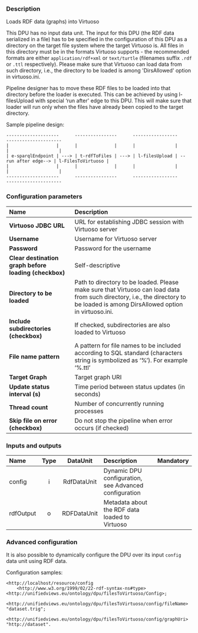 ### Description

Loads RDF data (graphs) into Virtuoso

This DPU has no input data unit. The input for this DPU (the RDF data serialized in a file) has to be specified in the configuration of this DPU as a directory on the target file system where the target Virtuoso is. All files in this directory must be in the formats Virtuoso supports - the recommended formats are either `application/rdf+xml` or `text/turtle` (filenames suffix `.rdf` or `.ttl` respectively). Please make sure that Virtuoso can load data from such directory, i.e., the directory to be loaded is among 'DirsAllowed' option in virtuoso.ini.

Pipeline designer has to move these RDF files to be loaded into that directory before the loader is executed. This can be achieved by using l-filesUpload with special ‘run after' edge to this DPU. This will make sure that loader will run only when the files have already been copied to the target directory. 

Sample pipeline design:

    --------------------      ----------------      -----------------                     ---------------------
    |                  |      |              |      |               |                     |                   |
    | e-sparqlEndpoint | ---> | t-rdfToFiles | ---> | l-filesUpload | --run after edge--> | l-FilesToVirtuoso |
    |                  |      |              |      |               |                     |                   |
    --------------------      ----------------      -----------------                     ---------------------

### Configuration parameters

| Name | Description |
|:----|:----|
|**Virtuoso JDBC URL** | URL for establishing JDBC session with Virtuoso server |
|**Username** | Username for Virtuoso server |
|**Password** | Password for the username |
|**Clear destination graph before loading (checkbox)** | Self-descriptive |
|**Directory to be loaded** | Path to directory to be loaded. Please make sure that Virtuoso can load data from such directory, i.e., the directory to be loaded is among DirsAllowed option in virtuoso.ini. |
|**Include subdirectories (checkbox)** | If checked, subdirectories are also loaded to Virtuoso |
|**File name pattern** | A pattern for file names to be included according to SQL standard (characters string is symbolized as ‘%’). For example ‘%.ttl’ |
|**Target Graph** | Target graph URI |
|**Update status interval (s)** | Time period between status updates (in seconds) |
|**Thread count** | Number of concurrently running processes |
|**Skip file on error (checkbox)** | Do not stop the pipeline when error occurs (if checked) |

### Inputs and outputs

|Name |Type | DataUnit | Description | Mandatory |
|:--------|:------:|:------:|:-------------|:---------------------:|
|config |i| RdfDataUnit | Dynamic DPU configuration, see Advanced configuration | &nbsp; |
|rdfOutput |o| RDFDataUnit | Metadata about the RDF data loaded to Virtuoso | &nbsp; |


### Advanced configuration

It is also possible to dynamically configure the DPU over its input `config` data unit using RDF data.

Configuration samples:

```turtle
<http://localhost/resource/config	
    <http://www.w3.org/1999/02/22-rdf-syntax-ns#type> <http://unifiedviews.eu/ontology/dpu/filesToVirtuoso/Config>;
    <http://unifiedviews.eu/ontology/dpu/filesToVirtuoso/config/fileName> "dataset.trig";
    <http://unifiedviews.eu/ontology/dpu/filesToVirtuoso/config/graphUri> "http://dataset".
```
